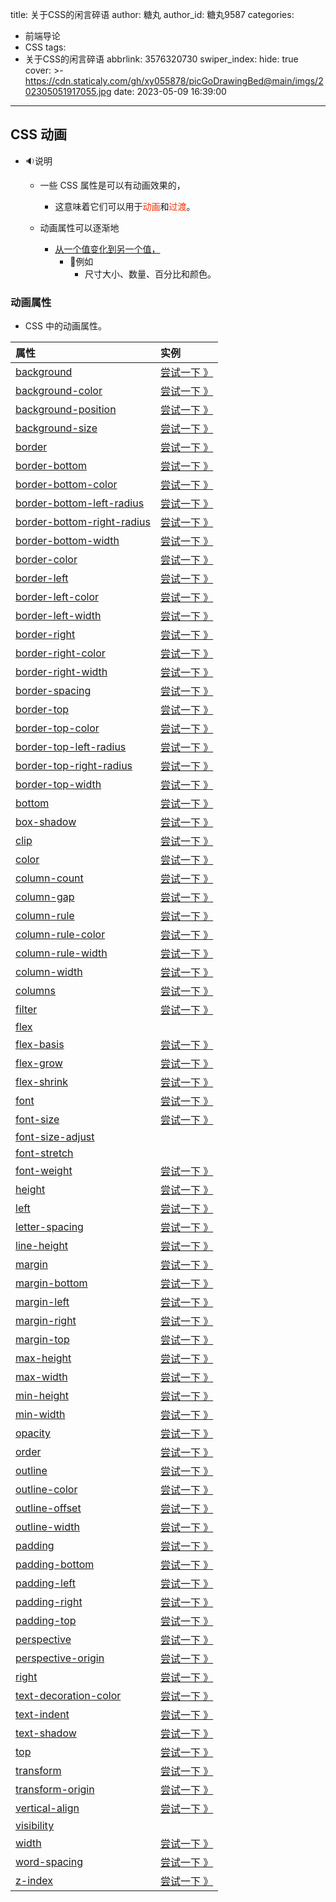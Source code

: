 title: 关于CSS的闲言碎语
author: 糖丸
author_id: 糖丸9587
categories:
  - 前端导论
  - CSS
tags:
  - 关于CSS的闲言碎语
abbrlink: 3576320730
swiper_index: 
hide: true
cover: >-
    https://cdn.staticaly.com/gh/xy055878/picGoDrawingBed@main/imgs/202305051917055.jpg
date: 2023-05-09 16:39:00
---
## CSS 动画

- 🔉说明

  - 一些 CSS 属性是可以有动画效果的，
    - 这意味着它们可以用于<font color='#FF2D00'>动画</font>和<font color='#FF2D00'>过渡</font>。

  - 动画属性可以逐渐地
    - <u>从一个值变化到另一个值，</u>
      - 🍒例如
        - 尺寸大小、数量、百分比和颜色。


### 动画属性

- CSS 中的动画属性。

| 属性                                                         | 实例                                                         |
| :----------------------------------------------------------- | :----------------------------------------------------------- |
| [background](https://www.runoob.com/cssref/css3-pr-background.html) | [尝试一下 》](https://www.runoob.com/try/tryit.php?filename=trycss_anim_background) |
| [background-color](https://www.runoob.com/cssref/pr-background-color.html) | [尝试一下 》](https://www.runoob.com/try/tryit.php?filename=trycss_anim_background-color) |
| [background-position](https://www.runoob.com/cssref/pr-background-position.html) | [尝试一下 》](https://www.runoob.com/try/tryit.php?filename=trycss_anim_background-position) |
| [background-size](https://www.runoob.com/cssref/css3-pr-background-size.html) | [尝试一下 》](https://www.runoob.com/try/tryit.php?filename=trycss_anim_background-size) |
| [border](https://www.runoob.com/cssref/pr-border.html)       | [尝试一下 》](https://www.runoob.com/try/tryit.php?filename=trycss_anim_border) |
| [border-bottom](https://www.runoob.com/cssref/pr-border-bottom.html) | [尝试一下 》](https://www.runoob.com/try/tryit.php?filename=trycss_anim_border-bottom) |
| [border-bottom-color](https://www.runoob.com/cssref/pr-border-bottom_color.html) | [尝试一下 》](https://www.runoob.com/try/tryit.php?filename=trycss_anim_border-bottom-color) |
| [border-bottom-left-radius](https://www.runoob.com/cssref/css3-pr-border-bottom-left-radius.html) | [尝试一下 》](https://www.runoob.com/try/tryit.php?filename=trycss_anim_border-bottom-left-radius) |
| [border-bottom-right-radius](https://www.runoob.com/cssref/css3-pr-border-bottom-right-radius.html) | [尝试一下 》](https://www.runoob.com/try/tryit.php?filename=trycss_anim_border-bottom-right-radius) |
| [border-bottom-width](https://www.runoob.com/cssref/pr-border-bottom-width.html) | [尝试一下 》](https://www.runoob.com/try/tryit.php?filename=trycss_anim_border-bottom-width) |
| [border-color](https://www.runoob.com/cssref/pr-border-color.html) | [尝试一下 》](https://www.runoob.com/try/tryit.php?filename=trycss_anim_border-color) |
| [border-left](https://www.runoob.com/cssref/pr-border-left.html) | [尝试一下 》](https://www.runoob.com/try/tryit.php?filename=trycss_anim_border-left) |
| [border-left-color](https://www.runoob.com/cssref/pr-border-left_color.html) | [尝试一下 》](https://www.runoob.com/try/tryit.php?filename=trycss_anim_border-left-color) |
| [border-left-width](https://www.runoob.com/cssref/pr-border-left_width.html) | [尝试一下 》](https://www.runoob.com/try/tryit.php?filename=trycss_anim_border-left-width) |
| [border-right](https://www.runoob.com/cssref/pr-border-right.html) | [尝试一下 》](https://www.runoob.com/try/tryit.php?filename=trycss_anim_border-right) |
| [border-right-color](https://www.runoob.com/cssref/pr-border-right_color.html) | [尝试一下 》](https://www.runoob.com/try/tryit.php?filename=trycss_anim_border-right-color) |
| [border-right-width](https://www.runoob.com/cssref/pr-border-right-width.html) | [尝试一下 》](https://www.runoob.com/try/tryit.php?filename=trycss_anim_border-right-width) |
| [border-spacing](https://www.runoob.com/cssref/pr-border-spacing.html) | [尝试一下 》](https://www.runoob.com/try/tryit.php?filename=trycss_anim_border-spacing) |
| [border-top](https://www.runoob.com/cssref/pr-border-top.html) | [尝试一下 》](https://www.runoob.com/try/tryit.php?filename=trycss_anim_border-top) |
| [border-top-color](https://www.runoob.com/cssref/pr-border-top-color.html) | [尝试一下 》](https://www.runoob.com/try/tryit.php?filename=trycss_anim_border-top-color) |
| [border-top-left-radius](https://www.runoob.com/cssref/css3-pr-border-top-left-radius.html) | [尝试一下 》](https://www.runoob.com/try/tryit.php?filename=trycss_anim_border-top-left-radius) |
| [border-top-right-radius](https://www.runoob.com/cssref/css3-pr-border-top-right-radius.html) | [尝试一下 》](https://www.runoob.com/try/tryit.php?filename=trycss_anim_border-top-right-radius) |
| [border-top-width](https://www.runoob.com/cssref/pr-border-top-width.html) | [尝试一下 》](https://www.runoob.com/try/tryit.php?filename=trycss_anim_border-top-width) |
| [bottom](https://www.runoob.com/cssref/pr-pos-bottom.html)   | [尝试一下 》](https://www.runoob.com/try/tryit.php?filename=trycss_anim_bottom) |
| [box-shadow](https://www.runoob.com/cssref/css3-pr-box-shadow.html) | [尝试一下 》](https://www.runoob.com/try/tryit.php?filename=trycss_anim_box-shadow) |
| [clip](https://www.runoob.com/cssref/pr-pos-clip.html)       | [尝试一下 》](https://www.runoob.com/try/tryit.php?filename=trycss_anim_clip) |
| [color](https://www.runoob.com/cssref/pr-text-color.html)    | [尝试一下 》](https://www.runoob.com/try/tryit.php?filename=trycss_anim_color) |
| [column-count](https://www.runoob.com/cssref/css3-pr-column-count.html) | [尝试一下 》](https://www.runoob.com/try/tryit.php?filename=trycss_anim_column-count) |
| [column-gap](https://www.runoob.com/cssref/css3-pr-column-gap.html) | [尝试一下 》](https://www.runoob.com/try/tryit.php?filename=trycss_anim_column-gap) |
| [column-rule](https://www.runoob.com/cssref/css3-pr-column-rule.html) | [尝试一下 》](https://www.runoob.com/try/tryit.php?filename=trycss_anim_column-rule) |
| [column-rule-color](https://www.runoob.com/cssref/css3-pr-column-rule-color.html) | [尝试一下 》](https://www.runoob.com/try/tryit.php?filename=trycss_anim_column-rule-color) |
| [column-rule-width](https://www.runoob.com/cssref/css3-pr-column-rule-width.html) | [尝试一下 》](https://www.runoob.com/try/tryit.php?filename=trycss_anim_column-rule-width) |
| [column-width](https://www.runoob.com/cssref/css3-pr-column-width.html) | [尝试一下 》](https://www.runoob.com/try/tryit.php?filename=trycss_anim_column-width) |
| [columns](https://www.runoob.com/cssref/css3-pr-columns.html) | [尝试一下 》](https://www.runoob.com/try/tryit.php?filename=trycss_anim_columns) |
| [filter](https://www.runoob.com/cssref/css3-pr-filter.html)  | [尝试一下 》](https://www.runoob.com/try/tryit.php?filename=trycss_anim_filter) |
| [flex](https://www.runoob.com/cssref/css3-pr-flex.html)      |                                                              |
| [flex-basis](https://www.runoob.com/cssref/css3-pr-flex-basis.html) | [尝试一下 》](https://www.runoob.com/try/tryit.php?filename=trycss_anim_flex-basis) |
| [flex-grow](https://www.runoob.com/cssref/css3-pr-flex-grow.html) | [尝试一下 》](https://www.runoob.com/try/tryit.php?filename=trycss_anim_flex-grow) |
| [flex-shrink](https://www.runoob.com/cssref/css3-pr-flex-shrink.html) | [尝试一下 》](https://www.runoob.com/try/tryit.php?filename=trycss_anim_flex-shrink) |
| [font](https://www.runoob.com/cssref/pr-font-font.html)      | [尝试一下 》](https://www.runoob.com/try/tryit.php?filename=trycss_anim_font) |
| [font-size](https://www.runoob.com/cssref/pr-font-font-size.html) | [尝试一下 》](https://www.runoob.com/try/tryit.php?filename=trycss_anim_font-size) |
| [font-size-adjust](https://www.runoob.com/cssref/css3-pr-font-size-adjust.html) |                                                              |
| [font-stretch](https://www.runoob.com/cssref/css3-pr-font-stretch.html) |                                                              |
| [font-weight](https://www.runoob.com/cssref/pr-font-weight.html) | [尝试一下 》](https://www.runoob.com/try/tryit.php?filename=trycss_anim_font-weight) |
| [height](https://www.runoob.com/cssref/pr-dim-height.html)   | [尝试一下 》](https://www.runoob.com/try/tryit.php?filename=trycss_anim_height) |
| [left](https://www.runoob.com/cssref/pr-pos-left.html)       | [尝试一下 》](https://www.runoob.com/try/tryit.php?filename=trycss_anim_left) |
| [letter-spacing](https://www.runoob.com/cssref/pr-text-letter-spacing.html) | [尝试一下 》](https://www.runoob.com/try/tryit.php?filename=trycss_anim_letter-spacing) |
| [line-height](https://www.runoob.com/cssref/pr-dim-line-height.html) | [尝试一下 》](https://www.runoob.com/try/tryit.php?filename=trycss_anim_line-height) |
| [margin](https://www.runoob.com/cssref/pr-margin.html)       | [尝试一下 》](https://www.runoob.com/try/tryit.php?filename=trycss_anim_margin) |
| [margin-bottom](https://www.runoob.com/cssref/pr-margin-bottom.html) | [尝试一下 》](https://www.runoob.com/try/tryit.php?filename=trycss_anim_margin-bottom) |
| [margin-left](https://www.runoob.com/cssref/pr-margin-left.html) | [尝试一下 》](https://www.runoob.com/try/tryit.php?filename=trycss_anim_margin-left) |
| [margin-right](https://www.runoob.com/cssref/pr-margin-right.html) | [尝试一下 》](https://www.runoob.com/try/tryit.php?filename=trycss_anim_margin-right) |
| [margin-top](https://www.runoob.com/cssref/pr-margin-top.html) | [尝试一下 》](https://www.runoob.com/try/tryit.php?filename=trycss_anim_margin-top) |
| [max-height](https://www.runoob.com/cssref/pr-dim-max-height.html) | [尝试一下 》](https://www.runoob.com/try/tryit.php?filename=trycss_anim_max-height) |
| [max-width](https://www.runoob.com/cssref/pr-dim-max-width.html) | [尝试一下 》](https://www.runoob.com/try/tryit.php?filename=trycss_anim_max-width) |
| [min-height](https://www.runoob.com/cssref/pr-dim-min-height.html) | [尝试一下 》](https://www.runoob.com/try/tryit.php?filename=trycss_anim_min-height) |
| [min-width](https://www.runoob.com/cssref/pr-dim-min-width.html) | [尝试一下 》](https://www.runoob.com/try/tryit.php?filename=trycss_anim_min-width) |
| [opacity](https://www.runoob.com/cssref/css3-pr-opacity.html) | [尝试一下 》](https://www.runoob.com/try/tryit.php?filename=trycss_anim_opacity) |
| [order](https://www.runoob.com/cssref/css3-pr-order.html)    | [尝试一下 》](https://www.runoob.com/try/tryit.php?filename=trycss_anim_order) |
| [outline](https://www.runoob.com/cssref/pr-outline.html)     | [尝试一下 》](https://www.runoob.com/try/tryit.php?filename=trycss_anim_outline) |
| [outline-color](https://www.runoob.com/cssref/pr-outline-color.html) | [尝试一下 》](https://www.runoob.com/try/tryit.php?filename=trycss_anim_outline-color) |
| [outline-offset](https://www.runoob.com/cssref/css3-pr-outline-offset.html) | [尝试一下 》](https://www.runoob.com/try/tryit.php?filename=trycss_anim_outline-offset) |
| [outline-width](https://www.runoob.com/cssref/pr-outline-width.html) | [尝试一下 》](https://www.runoob.com/try/tryit.php?filename=trycss_anim_outline-width) |
| [padding](https://www.runoob.com/cssref/pr-padding.html)     | [尝试一下 》](https://www.runoob.com/try/tryit.php?filename=trycss_anim_padding) |
| [padding-bottom](https://www.runoob.com/cssref/pr-padding-bottom.html) | [尝试一下 》](https://www.runoob.com/try/tryit.php?filename=trycss_anim_padding-bottom) |
| [padding-left](https://www.runoob.com/cssref/pr-padding-left.html) | [尝试一下 》](https://www.runoob.com/try/tryit.php?filename=trycss_anim_padding-left) |
| [padding-right](https://www.runoob.com/cssref/pr-padding-right.html) | [尝试一下 》](https://www.runoob.com/try/tryit.php?filename=trycss_anim_padding-right) |
| [padding-top](https://www.runoob.com/cssref/pr-padding-top.html) | [尝试一下 》](https://www.runoob.com/try/tryit.php?filename=trycss_anim_padding-top) |
| [perspective](https://www.runoob.com/cssref/css3-pr-perspective.html) | [尝试一下 》](https://www.runoob.com/try/tryit.php?filename=trycss_anim_perspective) |
| [perspective-origin](https://www.runoob.com/cssref/css3-pr-perspective-origin.html) | [尝试一下 》](https://www.runoob.com/try/tryit.php?filename=trycss_anim_perspective-origin) |
| [right](https://www.runoob.com/cssref/pr-pos-right.html)     | [尝试一下 》](https://www.runoob.com/try/tryit.php?filename=trycss_anim_right) |
| [text-decoration-color](https://www.runoob.com/cssref/css3-pr-text-decoration-color.html) | [尝试一下 》](https://www.runoob.com/try/tryit.php?filename=trycss_anim_text-decoration-color) |
| [text-indent](https://www.runoob.com/cssref/pr-text_text-indent.html) | [尝试一下 》](https://www.runoob.com/try/tryit.php?filename=trycss_anim_text-indent) |
| [text-shadow](https://www.runoob.com/cssref/css3-pr-text-shadow.html) | [尝试一下 》](https://www.runoob.com/try/tryit.php?filename=trycss_anim_text-shadow) |
| [top](https://www.runoob.com/cssref/pr-pos-top.html)         | [尝试一下 》](https://www.runoob.com/try/tryit.php?filename=trycss_anim_top) |
| [transform](https://www.runoob.com/cssref/css3-pr-transform.html) | [尝试一下 》](https://www.runoob.com/try/tryit.php?filename=trycss_anim_transform) |
| [transform-origin](https://www.runoob.com/cssref/css3-pr-transform-origin.html) | [尝试一下 》](https://www.runoob.com/try/tryit.php?filename=trycss_anim_transform-origin) |
| [vertical-align](https://www.runoob.com/cssref/pr-pos-vertical-align.html) | [尝试一下 》](https://www.runoob.com/try/tryit.php?filename=trycss_anim_vertical-align) |
| [visibility](https://www.runoob.com/cssref/pr-class-visibility.html) |                                                              |
| [width](https://www.runoob.com/cssref/pr-dim-width.html)     | [尝试一下 》](https://www.runoob.com/try/tryit.php?filename=trycss_anim_width) |
| [word-spacing](https://www.runoob.com/cssref/pr-text-word-spacing.html) | [尝试一下 》](https://www.runoob.com/try/tryit.php?filename=trycss_anim_word-spacing) |
| [z-index](https://www.runoob.com/cssref/pr-pos-z-index.html) | [尝试一下 》](https://www.runoob.com/try/tryit.php?filename=trycss_anim_z-index) |

